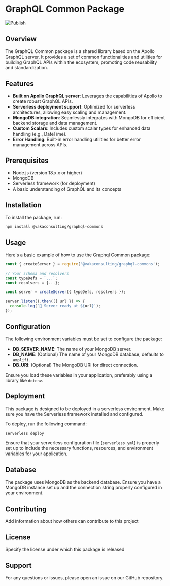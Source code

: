 # GraphQL Common Package

[![Publish](https://github.com/Vaka-Consulting/graphql-commons/actions/workflows/npm-publish.yml/badge.svg?branch=main)](https://github.com/Vaka-Consulting/graphql-commons/actions/workflows/npm-publish.yml)

## Overview

The GraphQL Common package is a shared library based on the Apollo GraphQL server. It provides a set of common functionalities and utilities for building GraphQL APIs within the ecosystem, promoting code reusability and standardization.

## Features

- **Built on Apollo GraphQL server**: Leverages the capabilities of Apollo to create robust GraphQL APIs.
- **Serverless deployment support**: Optimized for serverless architectures, allowing easy scaling and management.
- **MongoDB integration**: Seamlessly integrates with MongoDB for efficient backend storage and data management.
- **Custom Scalars**: Includes custom scalar types for enhanced data handling (e.g., DateTime).
- **Error Handling**: Built-in error handling utilities for better error management across APIs.

## Prerequisites

- Node.js (version 18.x.x or higher)
- MongoDB
- Serverless framework (for deployment)
- A basic understanding of GraphQL and its concepts

## Installation

To install the package, run:

```bash
npm install @vakaconsulting/graphql-commons
```

## Usage

Here's a basic example of how to use the Graphql Common package:

```javascript
const { createServer } = require('@vakaconsulting/graphql-commons');

// Your schema and resolvers
const typeDefs = `...`;
const resolvers = {...};

const server = createServer({ typeDefs, resolvers });

server.listen().then(({ url }) => {
  console.log(`🚀 Server ready at ${url}`);
});
```

## Configuration

The following environment variables must be set to configure the package:

- **DB_SERVER_NAME**: The name of your MongoDB server.
- **DB_NAME**: (Optional) The name of your MongoDB database, defaults to `amplifi`.
- **DB_URI**: (Optional) The MongoDB URI for direct connection.

Ensure you load these variables in your application, preferably using a library like `dotenv`.

## Deployment

This package is designed to be deployed in a serverless environment. Make sure you have the Serverless framework installed and configured.

To deploy, run the following command:

```bash
serverless deploy
```

Ensure that your serverless configuration file (`serverless.yml`) is properly set up to include the necessary functions, resources, and environment variables for your application.

## Database

The package uses MongoDB as the backend database. Ensure you have a MongoDB instance set up and the connection string properly configured in your environment.


## Contributing

Add information about how others can contribute to this project

## License

Specify the license under which this package is released

## Support

For any questions or issues, please open an issue on our GitHub repository.
